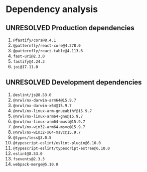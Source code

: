 # Dependency analysis

## UNRESOLVED Production dependencies

1. `@fastify/cors@8.4.1`
2. `@patternfly/react-core@4.278.0`
3. `@patternfly/react-table@4.113.6`
4. `fast-uri@2.3.0`
5. `fastify@4.24.3`
6. `joi@17.11.0`

## UNRESOLVED Development dependencies

1. `@eslint/js@8.53.0`
2. `@nrwl/nx-darwin-arm64@15.9.7`
3. `@nrwl/nx-darwin-x64@15.9.7`
4. `@nrwl/nx-linux-arm-gnueabihf@15.9.7`
5. `@nrwl/nx-linux-arm64-gnu@15.9.7`
6. `@nrwl/nx-linux-arm64-musl@15.9.7`
7. `@nrwl/nx-win32-arm64-msvc@15.9.7`
8. `@nrwl/nx-win32-x64-msvc@15.9.7`
9. `@types/less@3.0.5`
10. `@typescript-eslint/eslint-plugin@6.10.0`
11. `@typescript-eslint/typescript-estree@6.10.0`
12. `eslint@8.53.0`
13. `fsevents@2.3.3`
14. `webpack-merge@5.10.0`
